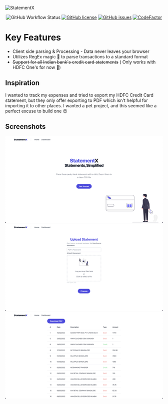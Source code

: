 ![StatementX](https://socialify.git.ci/darshkpatel/StatementX/image?description=1&descriptionEditable=Convert%20those%20pesky%20credit%20card%20statements%20to%20CSV&language=1&name=1&owner=1&pattern=Floating%20Cogs&theme=Light)

<p align="center">
<img alt="GitHub Workflow Status" src="https://github.com/darshkpatel/StatementX/actions/workflows/build_deploy.yml/badge.svg">
<a href="https://github.com/darshkpatel/StatementX/blob/main/LICENSE"><img alt="GitHub license" src="https://img.shields.io/github/license/darshkpatel/StatementX?style=flat"></a>
<a href="https://github.com/darshkpatel/StatementX/issues"><img alt="GitHub issues" src="https://img.shields.io/github/issues/darshkpatel/StatementX?style=flat"></a>
<a href="https://www.codefactor.io/repository/github/darshkpatel/statementx"><img src="https://www.codefactor.io/repository/github/darshkpatel/statementx/badge" alt="CodeFactor" /></a>
</p>

# Key Features
 - Client side parsing & Processing - Data never leaves your browser
 - Utilizes RegEx magic :crystal_ball: to parse transactions to a standard format
 - ~~Support for all Indian bank's credit card statements~~ ( Only works with HDFC One's for now :eyes:)

## Inspiration
I wanted to track my expenses and tried to export my HDFC Credit Card statement, but they only offer exporting to PDF which isn't helpful for importing it to other places. I wanted a pet project, and this seemed like a perfect excuse to build one :wink:

## Screenshots

<img src=".github/readme_assets/s2.png">
<img src=".github/readme_assets/s1.png">
<img src=".github/readme_assets/s3.png">
